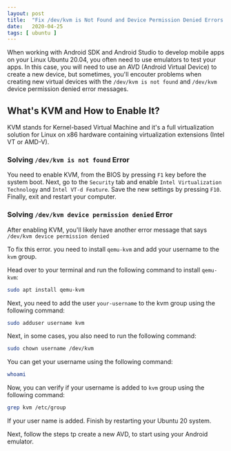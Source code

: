 ```yaml
---
layout: post
title:  "Fix /dev/kvm is Not Found and Device Permission Denied Errors on Linux/Ubuntu 20.04/19.04"
date:   2020-04-25
tags: [ ubuntu ]
---
```


When working with Android SDK and Android Studio to develop mobile apps on your Linux Ubuntu 20.04,  you often need to use emulators to test your apps. In this case, you will need to use an AVD (Android Virtual Device) to create a new device, but sometimes, you'll  encouter problems when creating new virtual devices with the `/dev/kvm is not found` and `/dev/kvm` device permission denied error messages. 

## What's KVM and How to Enable It?

KVM stands for Kernel-based Virtual Machine and it's a full virtualization solution for Linux on x86 hardware containing virtualization extensions (Intel VT or AMD-V). 

### Solving `/dev/kvm is not found` Error

You need to enable KVM, from the BIOS by pressing  `F1`  key before the system boot. Next, go to the `Security`  tab and enable `Intel Virtualization Technology`  and  `Intel VT-d Feature`. Save the new settings by pressing  `F10`. Finally, exit and restart your computer. 

### Solving `/dev/kvm device permission denied` Error

After enabling KVM, you'll likely have another error message that says `/dev/kvm device permission denied`

To fix this error. you need to install  `qemu-kvm`  and add your username to the  `kvm`  group.

Head over to your terminal and run the following command to install `qemu-kvm`:

```bash
sudo apt install qemu-kvm  
```


Next, you need to add the user  `your-username`  to the kvm group using the following command:

```bash
sudo adduser username kvm  
```

Next, in some cases, you also need to run the following command:

```bash
sudo chown username /dev/kvm  
```


You can get your username using the following command:

```bash
whoami  
```

Now, you can verify if your username is added to `kvm` group using the following command:

```bash
grep kvm /etc/group  
```

If your user name is added. Finish by restarting your Ubuntu 20 system.

Next, follow the steps tp create a new AVD, to start using your Android emulator. 


